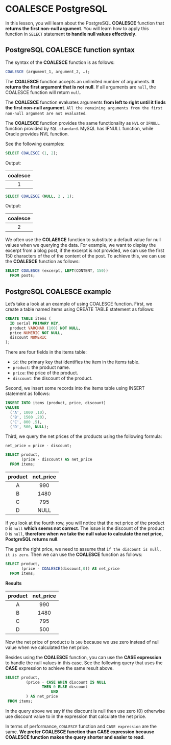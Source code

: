 # COALESCE PostgreSQL

In this lesson, you will learn about the PostgreSQL **COALESCE** function that **returns the first non-null argument**. You will learn how to apply this function in `SELECT` statement **to handle null values effectively**.

## PostgreSQL COALESCE function syntax

The syntax of the **COALESCE** function is as follows:

```SQL
COALESCE (argument_1, argument_2, …);
```

The **COALESCE** function accepts an unlimited number of arguments. **It returns the first argument that is not null**. If all arguments are `null`, the COALESCE function will return `null`.

The **COALESCE** function evaluates arguments **from left to right until it finds the first non-null argument**. `All the remaining arguments from the first non-null argument are not evaluated`.

The **COALESCE** function provides the same functionality as `NVL` or `IFNULL` function provided by `SQL-standard`. MySQL has IFNULL function, while Oracle provides NVL function.

See the following examples:

```SQL
SELECT COALESCE (1, 2);
```

Output:

|coalesce|
|:--------:|
|       1|

```SQL
SELECT COALESCE (NULL, 2 , 1);
```

Output:

|coalesce|
|:--------:|
|       2|

We often use the **COLAESCE** function to substitute a default value for null values when we querying the data. For example, we want to display the excerpt from a blog post, if the excerpt is not provided, we can use the first 150 characters of the of the content of the post. To achieve this, we can use the **COALESCE** function as follows:

```SQL
SELECT COALESCE (excerpt, LEFT(CONTENT, 150))
  FROM posts;
```

## PostgreSQL COALESCE example

Let’s take a look at an example of using COALESCE function. First, we create a table named items using CREATE TABLE statement as follows:

```SQL
CREATE TABLE items (
  ID serial PRIMARY KEY,
  product VARCHAR (100) NOT NULL,
  price NUMERIC NOT NULL,
  discount NUMERIC
);
```

There are four fields in the items table:

- `id`: the primary key that identifies the item in the items table.
- `product`: the product name.
- `price`: the price of the product.
- `discount`: the discount of the product.

Second, we insert some records into the items table using INSERT statement as follows:

```SQL
INSERT INTO items (product, price, discount)
VALUES
  ('A', 1000 ,10),
  ('B', 1500 ,20),
  ('C', 800 ,5),
  ('D', 500, NULL);
```

Third, we query the net prices of the products using the following formula:

```console
net_price = price - discount;
```

```SQL
SELECT product,
       (price - discount) AS net_price
  FROM items;
```

|product | net_price|
|:-------:|:----------:|
|A       |       990|
|B       |      1480|
|C       |       795|
|D       |      NULL|

If you look at the fourth row, you will notice that the net price of the product `D` is `null` **which seems not correct**. The issue is the discount of the product `D` is `null`, **therefore when we take the null value to calculate the net price, PostgreSQL returns null**.

The get the right price, we need to assume that `if the discount is null, it is zero`. Then we can use the **COALESCE** function as follows:

```SQL
SELECT product,
       (price - COALESCE(discount,0)) AS net_price
  FROM items;
```

**Results**

|product | net_price|
|:------:|:--------:|
|A       |       990|
|B       |      1480|
|C       |       795|
|D       |       500|

Now the net price of product `D` is `500` because we use zero instead of null value when we calculated the net price.

Besides using the **COALESCE** function, you can use the **CASE expression** to handle the null values in this case. See the following query that uses the **CASE** expression to achieve the same result above.


```SQL
SELECT product,
	     (price - CASE WHEN discount IS NULL
                THEN 0 ELSE discount
		            END
	     ) AS net_price
 FROM items;
```

In the query above we say if the discount is null then use zero (0) otherwise use discount value to in the expression that calculate the net price.

In terms of performance, `COALESCE` function and `CASE expression` are the same. **We prefer COALESCE function than CASE expression because COALESCE function makes the query shorter and easier to read**.
